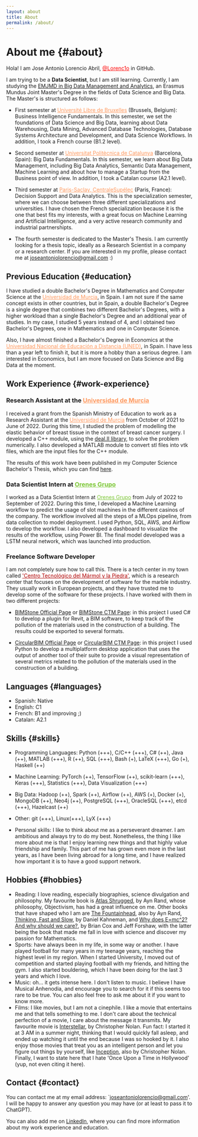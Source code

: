```yaml
---
layout: about
title: About
permalink: /about/
---
```


# About me {#about}

Hola! I am Jose Antonio Lorencio Abril, <a href="https://github.com/Lorenc1o" style="color:red">@Lorenc1o</a> in GitHub. 

I am trying to be a **Data Scientist**, but I am still learning. Currently, I am studying the [EMJMD in Big Data Management and Analytics](https://bdma.ulb.ac.be/), an Erasmus Mundus Joint Master's Degree in the fields of Data Science and Big Data. The Master's is structured as follows:

- First semester at <a href="https://www.ulb.be/en" style="color:#FF995F">Université Libre de Bruxelles</a> (Brussels, Belgium): Business Intelligence Fundamentals. In this semester, we set the foundations of Data Science and Big Data, learning about Data Warehousing, Data Mining, Advanced Database Technologies, Database Systems Architecture and Development, and Data Science Workflows. In addition, I took a French course (B1.2 level).
 
- Second semester at <a href="https://www.upc.edu/en" style="color:#FF995F">Universitat Politècnica de Catalunya</a> (Barcelona, Spain): Big Data Fundamentals. In this semester, we learn about Big Data Management, including Big Data Analytics, Semantic Data Management, Machine Learning and about how to manage a Startup from the Business point of view. In addition, I took a Catalan course (A2.1 level).

- Third semester at <a href="https://www.centralesupelec.fr/en" style="color:#FF995F">Paris-Saclay, CentraleSupélec</a> (Paris, France): Decision Support and Data Analytics. This is the specialization semester, where we can choose between three different specializations and universities. I have chosen the French specialization because it is the one that best fits my interests, with a great focus on Machine Learning and Artificial Intelligence, and a very active research community and industrial partnershipts.

- The fourth semester is dedicated to the Master's Thesis. I am currently looking for a thesis topic, ideally as a Research Scientist in a company or a research center. If you are interested in my profile, please contact me at joseantoniolorencio@gmail.com :)

## Previous Education {#education} 


I have studied a double Bachelor's Degree in Mathematics and Computer Science at the <a href="https://www.um.es/en/web/inicio" style="color:#FF995F">Universidad de Murcia</a>, in Spain. I am not sure if the same concept exists in other countries, but in Spain, a double Bachelor's Degree is a single degree that combines two different Bachelor's Degrees, with a higher workload than a single Bachelor's Degree and an additional year of studies. In my case, I studied 5 years instead of 4, and I obtained two Bachelor's Degrees, one in Mathematics and one in Computer Science.

Also, I have almost finished a Bachelor's Degree in Economics at the <a href="https://www.uned.es/" style="color:#FF995F">Universidad Nacional de Educación a Distancia (UNED)</a>, in Spain. I have less than a year left to finish it, but it is more a hobby than a serious degree. I am interested in Economics, but I am more focused on Data Science and Big Data at the moment.

## Work Experience {#work-experience} 

### Research Assistant at the <a href="https://www.um.es/en/web/inicio" style="color:#FF995F">Universidad de Murcia</a>

I received a grant from the Spanish Ministry of Education to work as a Research Assistant at the <a href="https://www.um.es/en/web/inicio" style="color:#FF995F">Universidad de Murcia</a> from October of 2021 to June of 2022. During this time, I studied the problem of modelling the elastic behavior of breast tissue in the context of breast cancer surgery. I developed a C++ module, using the [deal.II library](https://www.dealii.org/), to solve the problem numerically. I also developed a MATLAB module to convert stl files into vtk files, which are the input files for the C++ module.

The results of this work have been published in my Computer Science Bachelor's Thesis, which you can find [here](https://github.com/Lorenc1o/Math_Info_UniversityNotes/blob/main/ComputerScience/TFG/TFG_FEM.pdf).

### Data Scientist Intern at <a href="https://www.orenesgrupo.com/" style="color:#7CC736">Orenes Grupo</a>

I worked as a Data Scientist Intern at <a href="https://www.orenesgrupo.com/" style="color:#7CC736">Orenes Grupo</a> from July of 2022 to September of 2022. During this time, I developed a Machine Learning workflow to predict the usage of slot machines in the different casinos of the company. The workflow involved all the steps of a MLOps pipeline, from data collection to model deployment. I used Python, SQL, AWS, and Airflow to develop the workflow. I also developed a dashboard to visualize the results of the workflow, using Power BI. The final model developed was a LSTM neural network, which was launched into production.

### Freelance Software Developer

I am not completely sure how to call this. There is a tech center in my town called <a href="https://ctmarmol.es/" style="color:#B00000">'Centro Tecnológico del Mármol y la Piedra'</a>, which is a research center that focuses on the development of software for the marble industry. They usually work in European projects, and they have trusted me to develop some of the software for these projects. I have worked with them in two different projects:

- [BIMStone Official Page](https://www.bimstoneproject.eu/) or [BIMStone CTM Page](https://ctmarmol.es/portfolio/bimstone/#tab-1429109016792-2-9): in this project I used C# to develop a plugin for Revit, a BIM software, to keep track of the pollution of the materials used in the construction of a building. The results could be exported to several formats.

- [CircularBIM Official Page](https://circularbim.eu/) or [CircularBIM CTM Page](https://ctmarmol.es/portfolio/circularbim/): in this project I used Python to develop a multiplatform desktop application that uses the output of another tool of their suite to provide a visual representation of several metrics related to the pollution of the materials used in the construction of a building.

## Languages {#languages} 

- Spanish: Native
- English: C1
- French: B1 and improving ;)
- Catalan: A2.1

## Skills {#skills} 

- Programming Languages: Python (+++), C/C++ (+++), C# (++), Java (++), MATLAB (+++), R (++), SQL (+++), Bash (+), LaTeX (+++), Go (+), Haskell (++)
- Machine Learning: PyTorch (++), TensorFlow (++), scikit-learn (+++), Keras (+++), Statistics (+++), Data Visualization (+++)
- Big Data: Hadoop (++), Spark (++), Airflow (++), AWS (+), Docker (+), MongoDB (++), Neo4j (++), PostgreSQL (+++), OracleSQL (+++), etcd (+++), Hazelcast (++)
- Other: git (+++), Linux(+++), LyX (+++)

- Personal skills: I like to think about me as a perseverant dreamer. I am ambitious and always try to do my best. Nonetheless, the thing I like more about me is that I enjoy learning new things and that highly value friendship and family. This part of me has grown even more in the last years, as I have been living abroad for a long time, and I have realized how important it is to have a good support network.

## Hobbies {#hobbies} 

- Reading: I love reading, especially biographies, science divulgation and philosophy. My favourite book is [Atlas Shrugged](https://en.wikipedia.org/wiki/Atlas_Shrugged), by Ayn Rand, whose philosophy, Objectivism, has had a great influence on me. Other books that have shaped who I am are [The Fountainhead](https://en.wikipedia.org/wiki/The_Fountainhead), also by Ayn Rand, [Thinking, Fast and Slow](https://en.wikipedia.org/wiki/Thinking,_Fast_and_Slow), by Daniel Kahneman, and [Why does E=mc^2? And why should we care?](https://en.wikipedia.org/wiki/Why_Does_E%3Dmc%5E2%3F_(And_Why_Should_We_Care%3F)), by Brian Cox and Jeff Forshaw, with the latter being the book that made me fall in love with science and discover my passion for Mathematics.
- Sports: have always been in my life, in some way or another. I have played football for many years in my teenage years, reaching the highest level in my region. When I started University, I moved out of competition and started playing football with my friends, and hitting the gym. I also started bouldering, which I have been doing for the last 3 years and which I love.
- Music: oh... it gets intense here. I don't listen to music. I believe I have Musical Anhenodia, and encourage you to search for it if this seems too rare to be true. You can also feel free to ask me about it if you want to know more.
- Films: I like movies, but I am not a cinephile. I like a movie that entertains me and that tells something to me. I don't care about the technical perfection of a movie, I care about the message it transmits. My favourite movie is [Interstellar](https://en.wikipedia.org/wiki/Interstellar_(film)), by Christopher Nolan. Fun fact: I started it at 3 AM in a summer night, thinking that I would quickly fall asleep, and ended up watching it until the end because I was so hooked by it. I also enjoy those movies that treat you as an intelligent person and let you figure out things by yourself, like [Inception](https://en.wikipedia.org/wiki/Inception), also by Christopher Nolan. Finally, I want to state here that I hate 'Once Upon a Time in Hollywood' (yup, not even citing it here).

## Contact {#contact}

You can contact me at my email address: `joseantoniolorencio@gmail.com'. I will be happy to answer any question you may have (or at least to pass it to ChatGPT).

You can also add me on [LinkedIn](https://www.linkedin.com/in/lorencio-abril/), where you can find more information about my work experience and education.
